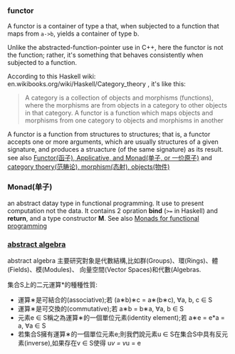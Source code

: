 ### functor
A functor is a container of type a that, when subjected to a function that maps from `a->b`, yields a container of type b.

Unlike the abstracted-function-pointer use in C++, here the functor is not the function; rather, it's something that behaves 
consistently when subjected to a function.

According to this Haskell wiki: en.wikibooks.org/wiki/Haskell/Category_theory , it's like this: 
> A category is a collection of objects and morphisms (functions), where the morphisms are from objects in a category to other objects in that category. A functor is a function which maps objects and morphisms from one category to objects and morphisms in another

A functor is a function from structures to structures; that is, a functor accepts one or more arguments, which are usually 
structures of a given signature, and produces a struacture (of the same signature) as its result. see also [Functor(函子), 
Applicative, and Monad(单子, or 一价原子)](http://adit.io/posts/2013-04-17-functors,_applicatives,_and_monads_in_pictures.html) 
and [category thoery(范畴论), morphism(态射), objects(物件)](http://zh.wikipedia.org/wiki/%E8%8C%83%E7%95%B4%E8%AE%BA)

### Monad(单子)
an abstract datay type in functional programming. It use to present computation not the data. It contains 2 opration **bind** (```>=``` in Haskell) and **return**, and a type constructor **M**. See also [Monads for functional programming](http://homepages.inf.ed.ac.uk/wadler/papers/marktoberdorf/baastad.pdf)

### [abstract algebra](http://w3.math.sinica.edu.tw/math_media/d362/36204.pdf)
abstract algebra 主要研究對象是代數結構,比如群(Groups)、環(Rings)、體(Fields)、模(Modules)、 向量空間(Vector Spaces)和代數(Algebras.

集合S上的二元運算*的種種性質:
* 運算∗是可結合的(associative);若
  (a∗b)∗c = a∗(b∗c), ∀a, b, c ∈ S
* 運算∗是可交換的(commutative);若
  a∗b = b∗a, ∀a, b ∈ S
* 元素e ∈ S稱之為運算∗的一個單位元素(identity element);若
  a∗e = e*a = a, ∀a ∈ S
* 若集合S擁有運算∗的一個單位元素e;則我們說元素u ∈ S在集合S中具有反元素(inverse),如果存在v ∈ S使得
  u*v = v*u = e
